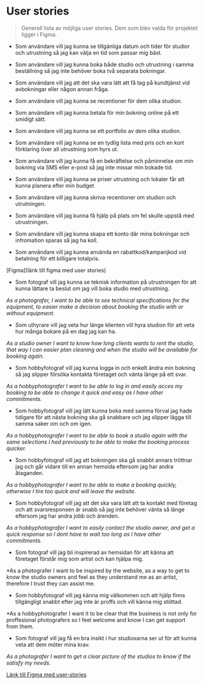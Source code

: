 # User stories
> Generell lista av möjliga user stories. Dem som blev valda för projektet ligger i Figma.

+ Som användare vill jag kunna se tillgänliga datum och tider för studior och utrustning så jag kan välja en tid som passar mig bäst.

+ Som användare vill jag kunna boka både studio och utrustning i samma beställning så jag inte behöver boka två separata bokningar.

+ Som användare vill jag att det ska vara lätt att få tag på kundtjänst vid avbokningar eller någon annan fråga.

+ Som användare vill jag kunna se recentioner för dem olika studion.

+ Som användare vill jag kunna betala för min bokning online på ett smidigt sätt.

+ Som användare vill jag kunna se ett portfolio av dem olika studion.

+ Som användare vill jag kunna se en tydlig lista med pris och en kort förklaring över all utrustning som hyrs ut.

+ Som användare vill jag kunna få en bekräftelse och påminnelse om min bokning via SMS eller e-post så jag inte missar min bokade tid.

+ Som användare vill jag kunna se priser utrustning och lokaler får att kunna planera efter min budget

+ Som användare vill jag kunna skriva recentioner om studion och utrutningen.

+ Som användare vill jag kunna få hjälp på plats om fel skulle uppstå med utrustningen.

+ Som användare vill jag kunna skapa ett konto där mina bokningar och infromation sparas så jag ha koll.

+ Som användare vill jag kunna använda en rabattkod/kampanjkod vid betalning för ett billigare totalpris.

[Figma](länk till figma med user stories)
+ Som fotograf vill jag kunna se teknisk information på utrustningen för att kunna lättare ta beslut om jag vill boka studio med utrustning.

*As a photografer, I want to be able to see technical specifications for the equipment, to easier make a decision about booking the studio with or without equipment.*

+ Som uthyrare vill jag veta hur länge klienten vill hyra studion för att veta hur många bokare på en dag jag kan ha.

*As a studio owner I want to know how long clients wants to rent the studio, that way I can easier plan cleaning and when the studio will be available for booking again.*

+ Som hobbyfotograf vill jag kunna logga in och enkelt ändra min bokning så jag slipper försöka kontakta företaget och vänta länge på ett svar.

*As a hobbyphotografer I want to be able to log in and easily acces my booking to be able to change it quick and easy as I have other commitments.*

+ Som hobbyfotograf vill jag lätt kunna boka med samma förval jag hade tidigare för att nästa bokning ska gå snabbare och jag slipper lägga till samma saker om och om igen.

*As a hobbyphotografer I want to be able to book a studio again with the same selections I had previously to be able to make the booking process quicker.*

+ Som hobbyfotograf vill jag att bokningen ska gå snabbt annars tröttnar jag och går vidare till en annan hemsida eftersom jag har andra åtaganden.

*As a hobbyphotografer I want to be able to make a booking quickly, otherwise I tire too quick and will leave the website.*

+ Som hobbyfotograf vill jag att det ska vara lätt att ta kontakt med företag och att svarsresponsen är snabb så jag inte behöver vänta så länge eftersom jag har andra jobb och ärenden. 

*As a hobbyphotografer I want to easily contact the studio owner, and get a quick response so I dont have to wait too long as I have other commitments.*

+ Som fotograf vill jag bli inspirerad av hemsidan för att känna att företaget förstår mig som artist och kan hjälpa mig.

*As a photografer I want to be inspired by the website, as a way to get to know the studio owners and feel as they understand me as an artist, therefore I trust they can assist me.

+ Som hobbyfotograf vill jag känna mig välkommen och att hjälp finns tillgängligt snabbt efter jag inte är proffs och vill känna mig stöttad. 

*As a hobbyphotografer I want it to be clear that the business is not only for proffesional photografers so I feel welcome and know I can get support from them.

+ Som fotograf vill jag få en bra insikt i hur studiosarna ser ut för att kunna veta att dem möter mina krav.

*As a photografer I want to get a clear picture of the studios to know if the satisfy my needs.*





[Länk till Figma med user-stories](https://www.figma.com/design/ImHSrISVuH24ZQWWZIHFMo/U01?node-id=9-7&t=bbxc4YwxItavEmp0-1)
